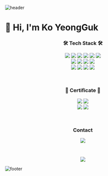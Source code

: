 ![header](https://capsule-render.vercel.app/api?type=waving&&color=gradient&height=100&section=header)

<h1> 👋 Hi, I'm Ko YeongGuk </h1>

<h3 align="center"> 🛠 Tech Stack 🛠 </h3>

<p align="center">
  <img src="https://img.shields.io/badge/Python-3766AB?logo=Python&logoColor=white&style=flat-square"/> 
  <img src="https://img.shields.io/badge/JavaScript-FFB13B?logo=JavaScript&logoColor=white&style=flat-square"/>
  <img src="https://img.shields.io/badge/TypeScript-3178C6?logo=TypeScript&logoColor=FFF&style=flat-square"/>
  <img src="https://img.shields.io/badge/Java-007396?logo=Java&logoColor=white&style=flat-square"/> 
  <img src="https://img.shields.io/badge/Go-11B48A?logo=Go&logoColor=white&style=flat-square"/>
  <img src="https://img.shields.io/badge/C-A8B9CC?logo=C&logoColor=white&style=flat-square"/>
  <br>
  <img src="https://img.shields.io/badge/Node.js-339933?logo=Node.js&logoColor=white&style=flat-square"/>
  <img src="https://img.shields.io/badge/SpringBoot-6DB33F?logo=Spring&logoColor=white&style=flat-square"/>
  <img src="https://img.shields.io/badge/Mysql-E6B91E?logo=MySql&logoColor=white&style=flat-square"/>
  <img src="https://img.shields.io/badge/MongoDB-47A248?logo=MongoDB&logoColor=white&style=flat-square"/>
  <br>
  <img src="https://img.shields.io/badge/Docker-2496ED?logo=Docker&logoColor=white&style=flat-square"/>
  <img src="https://img.shields.io/badge/Kubernetes-326CE5?logo=Kubernetes&logoColor=white&style=flat-square"/>
  <img src="https://img.shields.io/badge/aws-333664?logo=amazon-aws&logoColor=white&style=flat-square"/>
  <img src="https://img.shields.io/badge/TensorFlow-FF6F00?logo=TensorFlow&logoColor=white&style=flat-square"/>
</p>
<br>

<h3 align="center"> 🧾 Certificate 🧾 </h3>
<p align="center">
  <img src="https://img.shields.io/badge/Engineer Information Processing-512BD4"/>
  <img src="https://img.shields.io/badge/SQLD-40AEF0"/>
  <br>
  <img src="https://img.shields.io/badge/Engineer Big Data Analysis-FF9900"/>
  <img src="https://img.shields.io/badge/DSAC Programmer(3rd grade)-FFFF33"/>
</p>
<br>

<h3 align="center"> Contact </h3>
<p align="center">
  <a href="mailto:britko@naver.com"><img src="https://img.shields.io/badge/Naver Mail-03C75A?style=flat-square&logo=Naver&logoColor=white&link=britko@naver.com"/></a>
</p>
<br>

<p align="center">
  <a href="https://hits.seeyoufarm.com"><img src="https://hits.seeyoufarm.com/api/count/incr/badge.svg?url=https%3A%2F%2Fgithub.com%2Fbritko&count_bg=%2379C83D&title_bg=%23555555&icon=&icon_color=%23E7E7E7&title=hits&edge_flat=false"/></a>
</p>

![footer](https://capsule-render.vercel.app/api?type=waving&&color=gradient&height=100&section=footer)
